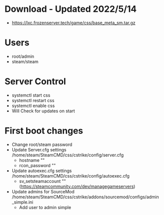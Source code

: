 # Download - Updated 2022/5/14
  - https://lxc.frozenserver.tech/game/css/base_meta_sm.tar.gz
# Users
  - root/admin
  - steam/steam

# Server Control
  - systemctl start css
  - systemctl restart css
  - systemctl enable css
  - Will Check for updates on start

# First boot changes
  - Change root/steam password
  - Update Server.cfg settings /home/steam/SteamCMD/css/cstrike/config/server.cfg
    - hostname ""
    - rcon_password ""
  - Update autoexec.cfg settings /home/steam/SteamCMD/css/cstrike/config/autoexec.cfg
    - sv_setsteamaccount "" (https://steamcommunity.com/dev/managegameservers)
  - Update admins for SourceMod /home/steam/SteamCMD/css/cstrike/addons/sourcemod/configs/admin_simple.ini
    - Add user to admin simple
